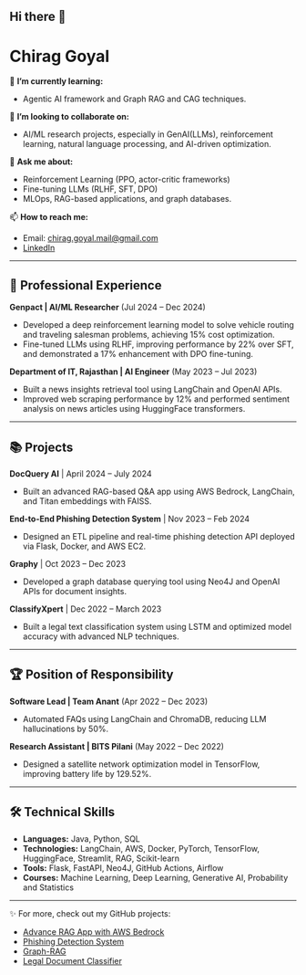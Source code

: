 ## Hi there 👋
# Chirag Goyal

🌱 **I’m currently learning:**
- Agentic AI framework and Graph RAG and CAG techniques.

👯 **I’m looking to collaborate on:**
- AI/ML research projects, especially in GenAI(LLMs), reinforcement learning, natural language processing, and AI-driven optimization.

💬 **Ask me about:**
- Reinforcement Learning (PPO, actor-critic frameworks)
- Fine-tuning LLMs (RLHF, SFT, DPO)
- MLOps, RAG-based applications, and graph databases.

📫 **How to reach me:**
- Email: chirag.goyal.mail@gmail.com
- [LinkedIn](https://linkedin.com/in/chirag)

---

## 💼 Professional Experience

**Genpact | AI/ML Researcher** (Jul 2024 – Dec 2024)
- Developed a deep reinforcement learning model to solve vehicle routing and traveling salesman problems, achieving 15% cost optimization.
- Fine-tuned LLMs using RLHF, improving performance by 22% over SFT, and demonstrated a 17% enhancement with DPO fine-tuning.

**Department of IT, Rajasthan | AI Engineer** (May 2023 – Jul 2023)
- Built a news insights retrieval tool using LangChain and OpenAI APIs.
- Improved web scraping performance by 12% and performed sentiment analysis on news articles using HuggingFace transformers.

---

## 📚 Projects

**DocQuery AI** | April 2024 – July 2024
- Built an advanced RAG-based Q&A app using AWS Bedrock, LangChain, and Titan embeddings with FAISS.

**End-to-End Phishing Detection System** | Nov 2023 – Feb 2024
- Designed an ETL pipeline and real-time phishing detection API deployed via Flask, Docker, and AWS EC2.

**Graphy** | Oct 2023 – Dec 2023
- Developed a graph database querying tool using Neo4J and OpenAI APIs for document insights.

**ClassifyXpert** | Dec 2022 – March 2023
- Built a legal text classification system using LSTM and optimized model accuracy with advanced NLP techniques.

---

## 🏆 Position of Responsibility

**Software Lead | Team Anant** (Apr 2022 – Dec 2023)
- Automated FAQs using LangChain and ChromaDB, reducing LLM hallucinations by 50%.

**Research Assistant | BITS Pilani** (May 2022 – Dec 2022)
- Designed a satellite network optimization model in TensorFlow, improving battery life by 129.52%.

---

## 🛠️ Technical Skills

- **Languages:** Java, Python, SQL
- **Technologies:** LangChain, AWS, Docker, PyTorch, TensorFlow, HuggingFace, Streamlit, RAG, Scikit-learn
- **Tools:** Flask, FastAPI, Neo4J, GitHub Actions, Airflow
- **Courses:** Machine Learning, Deep Learning, Generative AI, Probability and Statistics

---

✨ For more, check out my GitHub projects:
- [Advance RAG App with AWS Bedrock](https://github.com/ChiragGoyal07/Advance-RAG-app-with-AWS-Bedrock)
- [Phishing Detection System](https://github.com/ChiragGoyal07/Network-Security-For-Phising-Data)
- [Graph-RAG](https://github.com/ChiragGoyal07/Graph-RAG)
- [Legal Document Classifier](https://github.com/ChiragGoyal07/Legal-Document-Classifier)

<!--
**ChiragGoyal07/ChiragGoyal07** is a ✨ _special_ ✨ repository because its `README.md` (this file) appears on your GitHub profile.

Here are some ideas to get you started:

- 🔭 I’m currently working on ...
- 🌱 I’m currently learning ...
- 👯 I’m looking to collaborate on ...
- 🤔 I’m looking for help with ...
- 💬 Ask me about ...
- 📫 How to reach me: ...
- 😄 Pronouns: ...
- ⚡ Fun fact: ...
-->
